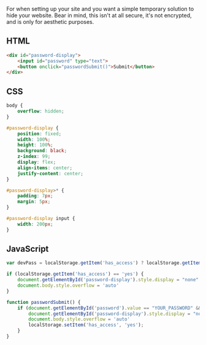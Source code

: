 For when setting up your site and you want a simple temporary solution to hide your website.
Bear in mind, this isn't at all secure, it's not encrypted, and is only for aesthetic purposes.

## HTML

``` html
<div id="password-display">
    <input id="password" type="text">
    <button onclick="passwordSubmit()">Submit</button>
</div>
```

## CSS

``` css
body {
    overflow: hidden;
}

#password-display {
    position: fixed;
    width: 100%;
    height: 100%;
    background: black;
    z-index: 99;
    display: flex;
    align-items: center;
    justify-content: center;
}

#password-display>* {
    padding: 7px;
    margin: 5px;
}

#password-display input {
    width: 200px;
}
```

## JavaScript

``` javascript
var devPass = localStorage.getItem('has_access') ? localStorage.getItem('has_access') : 'no';

if (localStorage.getItem('has_access') == 'yes') {
    document.getElementById('password-display').style.display = "none"
    document.body.style.overflow = 'auto'
}

function passwordSubmit() {
    if (document.getElementById('password').value == "YOUR_PASSWORD" && !localStorage.getItem('has_access')) {
        document.getElementById('password-display').style.display = "none"
        document.body.style.overflow = 'auto'
        localStorage.setItem('has_access', 'yes');
    }
}
```
